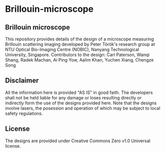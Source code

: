 # Brillouin-microscope

## Brillouin microscope

This repository provides details of the design of a microscope measuring Brillouin scattering imaging developed by Peter Török's research group at NTU Optical Bio-Imaging Centre (NOBIC), Nanyang Technological University, Singapore. Contributors to the design: Carl Paterson, Wanqi Shang, Radek Machan, Ai Ping Yow, Aalim Khan, Yuchen Xiang, Chengze Song

## Disclaimer

All the information here is provided "AS IS" in good faith. The developers shall not be held liable for any damage or loses resulting directly or indirectly form the use of the designs provided here. Note that the designs involve lasers, the posession and operation of which may be subject to local safety regulations.

## License

The designs are provided under Creative Commons Zero v1.0 Universal license.
